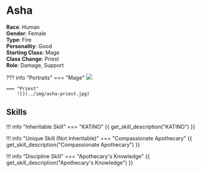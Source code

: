 # Asha

**Race**: Human  
**Gender**: Female  
**Type**: Fire  
**Personality**: Good  
**Starting Class**: Mage  
**Class Change**: Priest  
**Role**: Damage, Support

??? info "Portraits"
    === "Mage"
        ![](../img/asha-mage.jpg)

    === "Priest"
        ![](../img/asha-priest.jpg)

## Skills

!!! info "Inheritable Skill"
    === "KATINO"
        {{ get_skill_description("KATINO") }}
        
!!! info "Unique Skill (Not Inheritable)"
    === "Compassionate Apothecary"
        {{ get_skill_description("Compassionate Apothecary") }}
        
!!! info "Discipline Skill"
    === "Apothecary's Knowledge"
        {{ get_skill_description("Apothecary's Knowledge") }}
